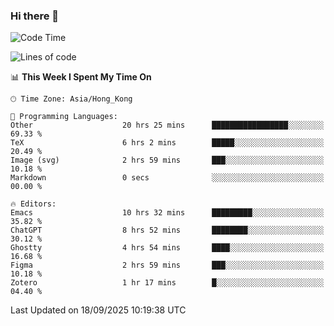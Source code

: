 ### Hi there 👋

<!--
**nicehiro/nicehiro** is a ✨ _special_ ✨ repository because its `README.md` (this file) appears on your GitHub profile.

Here are some ideas to get you started:

- 🔭 I’m currently working on ...
- 🌱 I’m currently learning ...
- 👯 I’m looking to collaborate on ...
- 🤔 I’m looking for help with ...
- 💬 Ask me about ...
- 📫 How to reach me: ...
- 😄 Pronouns: ...
- ⚡ Fun fact: ...
-->

<!--START_SECTION:waka-->
![Code Time](http://img.shields.io/badge/Code%20Time-1%2C035%20hrs%2055%20mins-blue)

![Lines of code](https://img.shields.io/badge/From%20Hello%20World%20I%27ve%20Written-1.9%20million%20lines%20of%20code-blue)

📊 **This Week I Spent My Time On** 

```text
🕑︎ Time Zone: Asia/Hong_Kong

💬 Programming Languages: 
Other                    20 hrs 25 mins      █████████████████░░░░░░░░   69.33 % 
TeX                      6 hrs 2 mins        █████░░░░░░░░░░░░░░░░░░░░   20.49 % 
Image (svg)              2 hrs 59 mins       ███░░░░░░░░░░░░░░░░░░░░░░   10.18 % 
Markdown                 0 secs              ░░░░░░░░░░░░░░░░░░░░░░░░░   00.00 % 

🔥 Editors: 
Emacs                    10 hrs 32 mins      █████████░░░░░░░░░░░░░░░░   35.82 % 
ChatGPT                  8 hrs 52 mins       ████████░░░░░░░░░░░░░░░░░   30.12 % 
Ghostty                  4 hrs 54 mins       ████░░░░░░░░░░░░░░░░░░░░░   16.68 % 
Figma                    2 hrs 59 mins       ███░░░░░░░░░░░░░░░░░░░░░░   10.18 % 
Zotero                   1 hr 17 mins        █░░░░░░░░░░░░░░░░░░░░░░░░   04.40 % 
```


 Last Updated on 18/09/2025 10:19:38 UTC
<!--END_SECTION:waka-->
